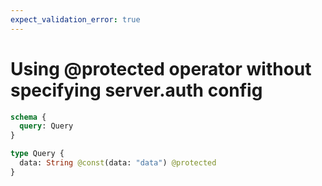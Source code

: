 ```yaml
---
expect_validation_error: true
---
```


# Using @protected operator without specifying server.auth config

```graphql @server
schema {
  query: Query
}

type Query {
  data: String @const(data: "data") @protected
}
```
